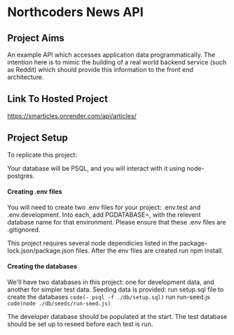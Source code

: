 # Northcoders News API

## Project Aims ##
An example API which accesses application data programmatically. The intention here is to mimic the building of a real world backend service (such as Reddit) which should provide this information to the front end architecture.

## Link To Hosted Project ##
https://smarticles.onrender.com/api/articles/

## Project Setup ##

To replicate this project:

Your database will be PSQL, and you will interact with it using node-postgres.

#### Creating .env files ####
You will need to create two .env files for your project: .env.test and .env.development. Into each, add PGDATABASE=, with the relevent database name for that environment. Please ensure that these .env files are .gitignored. 

This project requires several node dependicies listed in the package-lock.json/package.json files. After the env files are created run npm install.

#### Creating the databases ####
We'll have two databases in this project: one for development data, and another for simpler test data.
Seeding data is provided:
run setup.sql file to create the databases 
 `code(- psql -f ./db/setup.sql)`
run run-seed.js 
 `code(node ./db/seeds/run-seed.js)`

The developer database should be populated at the start.
The test database should be set up to reseed before each test is run.
